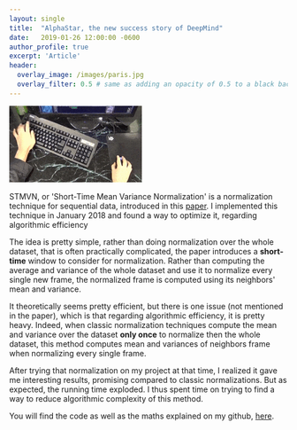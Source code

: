 ```yaml
---
layout: single
title:  "AlphaStar, the new success story of DeepMind"
date:   2019-01-26 12:00:00 -0600
author_profile: true
excerpt: 'Article'
header:
  overlay_image: /images/paris.jpg
  overlay_filter: 0.5 # same as adding an opacity of 0.5 to a black background
---
```


<img src="/images/alphastar-apm.gif" alt="Starcraft 2 pro player APM" class="inline"/>

STMVN, or 'Short-Time Mean Variance Normalization' is a normalization technique for sequential data, introduced in this [paper](https://www.crim.ca/perso/patrick.kenny/Jahangir_nolisp2011_16_final.pdf).
I implemented this technique in January 2018 and found a way to optimize it, regarding algorithmic efficiency

The idea is pretty simple, rather than doing normalization over the whole dataset, that is often practically complicated, the paper introduces a **short-time** window to consider for normalization. Rather than computing the average and variance of the whole dataset and use it to normalize every single new frame, the normalized frame is computed using its neighbors' mean and variance.

It theoretically seems pretty efficient, but there is one issue (not mentioned in the paper), which is that regarding algorithmic efficiency, it is pretty heavy. Indeed, when classic normalization techniques compute the mean and variance over the dataset **only once** to normalize then the whole dataset, this method computes mean and variances of neighbors frame when normalizing every single frame.

After trying that normalization on my project at that time, I realized it gave me interesting results, promising compared to classic normalizations. But as expected, the running time exploded. I thus spent time on trying to find a way to reduce algorithmic complexity of this method.

You will find the code as well as the maths explained on my github, [here](https://github.com/RafaelCartenet/MFCC_STMVN).
